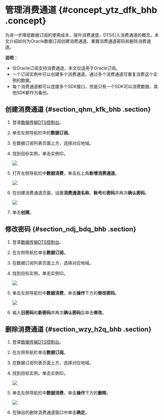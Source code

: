 # 管理消费通道 {#concept_ytz_dfk_bhb .concept}

为进一步降低数据订阅的使用成本、提升消费速度，DTS引入消费通道的概念。本文介绍如何为Oracle数据订阅创建消费通道、重置消费通道密码和删除消费通道。

**说明：** 

-   仅Oracle订阅支持消费通道，本文仅适用于Oracle订阅。
-   一个订阅实例中可以创建多个消费通道，通过多个消费通道可重复消费这个实例的数据。
-   每个消费通道都可以连接多个SDK接口，但是只有一个SDK可以消费数据，其他SDK都作为备份。

## 创建消费通道 {#section_qhm_kfk_bhb .section}

1.  登录[数据传输DTS控制台](https://dts.console.aliyun.com/#/home/)。
2.  单击左侧导航栏中的**数据订阅**。
3.  在数据订阅列表页面上方，选择对应地域。
4.  找到目标实例，单击实例ID。

    ![](http://static-aliyun-doc.oss-cn-hangzhou.aliyuncs.com/assets/img/136635/156343892240685_zh-CN.png)

5.  打开左侧导航栏中**数据消费**，单击右上角**新增消费通道**。

    ![](http://static-aliyun-doc.oss-cn-hangzhou.aliyuncs.com/assets/img/136635/156343892240622_zh-CN.png)

6.  在创建消费通道页面，设置**消费通道名称**、**账号**和**密码**并再次**确认密码**。

    ![](http://static-aliyun-doc.oss-cn-hangzhou.aliyuncs.com/assets/img/136635/156343892240624_zh-CN.png)

7.  单击**创建**。

## 修改密码 {#section_ndj_bdq_bhb .section}

1.  登录[数据传输DTS控制台](https://dts.console.aliyun.com/#/home/)。
2.  在左侧导航栏单击**数据订阅**。
3.  在数据订阅列表页面上方，选择对应地域。
4.  找到目标实例，单击实例ID。

    ![](http://static-aliyun-doc.oss-cn-hangzhou.aliyuncs.com/assets/img/136635/156343892240685_zh-CN.png)

5.  单击左侧导航栏中**数据消费**，单击**操作**下方的**修改密码**。

    ![](http://static-aliyun-doc.oss-cn-hangzhou.aliyuncs.com/assets/img/136635/156343892240681_zh-CN.png)

6.  输入**旧密码**和**新密码**并再次**确认密码**后单击**修改**。

## 删除消费通道 {#section_wzy_h2q_bhb .section}

1.  登录[数据传输DTS控制台](https://dts.console.aliyun.com/#/home/)。
2.  在左侧导航栏单击**数据订阅**。
3.  在数据订阅列表页面上方，选择对应地域。
4.  找到目标实例，单击实例ID。

    ![](http://static-aliyun-doc.oss-cn-hangzhou.aliyuncs.com/assets/img/136635/156343892240685_zh-CN.png)

5.  单击左侧导航栏中**数据消费**，单击**操作**下方的**删除**。

    ![](http://static-aliyun-doc.oss-cn-hangzhou.aliyuncs.com/assets/img/136635/156343892340683_zh-CN.png)

6.  在弹出的删除消费通道窗口中单击**确定**。

